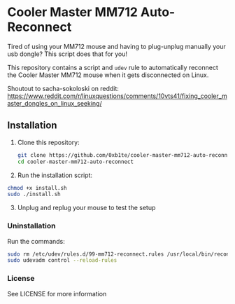 # Cooler Master MM712 Auto-Reconnect

Tired of using your MM712 mouse and having to plug-unplug manually your usb dongle? This script does that for you!

This repository contains a script and `udev` rule to automatically reconnect the Cooler Master MM712 mouse when it gets disconnected on Linux.

Shoutout to sacha-sokoloski on reddit: https://www.reddit.com/r/linuxquestions/comments/10vts41/fixing_cooler_master_dongles_on_linux_seeking/

## Installation

1. Clone this repository:
   ```bash
   git clone https://github.com/0xb1te/cooler-master-mm712-auto-reconnect.git
   cd cooler-master-mm712-auto-reconnect
   ```
2. Run the installation script:

```bash
chmod +x install.sh
sudo ./install.sh
```

3. Unplug and replug your mouse to test the setup

### Uninstallation

Run the commands:

```bash
sudo rm /etc/udev/rules.d/99-mm712-reconnect.rules /usr/local/bin/reconnect-mm712.sh
sudo udevadm control --reload-rules
```

### License

See LICENSE for more information
